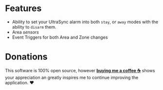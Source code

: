 # Features
* Ability to set your UltraSync alarm into both `stay`, or `away` modes with the ability to  `disarm` them.
* Area *sensors*
* Event Triggers for both Area and Zone changes

# Donations
This software is 100% open source, however **[buying me a coffee ☕](https://paypal.me/lead2gold?locale.x=en_US)** shows your appreciation an greatly inspires me to continue improving the application. ❤️
